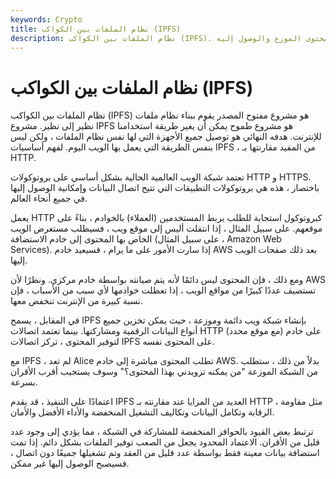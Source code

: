 ```yaml
---
keywords: Crypto
title: نظام الملفات بين الكواكب (IPFS)
description: نظام الملفات بين الكواكب (IPFS). مشروع مفتوح المصدر يقوم ببناء بروتوكول لتخزين المحتوى الموزع والوصول إليه.
---
```


# نظام الملفات بين الكواكب (IPFS)
نظام الملفات بين الكواكب (IPFS) هو مشروع مفتوح المصدر يقوم ببناء نظام ملفات نظير إلى نظير. مشروع IPFS هو مشروع طموح يمكن أن يغير طريقة استخدامنا للإنترنت. هدفه النهائي هو توصيل جميع الأجهزة التي لها نفس نظام الملفات ، ولكن ليس بنفس الطريقة التي يعمل بها الويب اليوم. لفهم أساسيات IPFS ، من المفيد مقارنتها بـ HTTP.

تعتمد شبكة الويب العالمية الحالية بشكل أساسي على بروتوكولات HTTP و HTTPS. باختصار ، هذه هي بروتوكولات التطبيقات التي تتيح اتصال البيانات وإمكانية الوصول إليها في جميع أنحاء العالم.

يعمل HTTP كبروتوكول استجابة للطلب يربط المستخدمين (العملاء) بالخوادم ، بناءً على موقعهم. على سبيل المثال ، إذا انتقلت أليس إلى موقع ويب ، فسيطلب مستعرض الويب الخاص بها المحتوى إلى خادم الاستضافة (على سبيل المثال ، Amazon Web Services). إذا سارت الأمور على ما يرام ، فسيعيد خادم AWS بعد ذلك صفحات الويب إليها.

ومع ذلك ، فإن المحتوى ليس دائمًا لأنه يتم صيانته بواسطة خادم مركزي. ونظرًا لأن AWS تستضيف عددًا كبيرًا من مواقع الويب ، إذا تعطلت خوادمها لأي سبب من الأسباب ، فإن نسبة كبيرة من الإنترنت تنخفض معها.

في المقابل ، يسمح IPFS بإنشاء شبكة ويب دائمة وموزعة ، حيث يمكن تخزين جميع أنواع البيانات الرقمية ومشاركتها. بينما تعتمد اتصالات HTTP على خادم (مع موقع محدد) لتوفير المحتوى ، تركز اتصالات IPFS على المحتوى نفسه.

مع IPFS ، لم تعد Alice تطلب المحتوى مباشرة إلى خادم AWS. بدلاً من ذلك ، ستطلب من الشبكة الموزعة "من يمكنه تزويدني بهذا المحتوى؟" وسوف يستجيب أقرب الأقران بسرعة.

اعتمادًا على التنفيذ ، قد يقدم IPFS العديد من المزايا عند مقارنته بـ HTTP ، مثل مقاومة الرقابة وتكامل البيانات وتكاليف التشغيل المنخفضة والأداء الأفضل والأمان.

ترتبط بعض القيود بالحوافز المنخفضة للمشاركة في الشبكة ، مما يؤدي إلى وجود عدد قليل من الأقران. الاعتماد المحدود يجعل من الصعب توفير الملفات بشكل دائم. إذا تمت استضافة بيانات معينة فقط بواسطة عدد قليل من العقد وتم تشغيلها جميعًا دون اتصال ، فسيصبح الوصول إليها غير ممكن.

